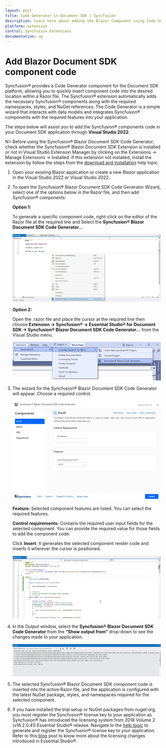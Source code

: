 ```yaml
---
layout: post
title: Code Generator in Document SDK | Syncfusion
description: Learn here about adding the Blazor Component using Code Generator of Syncfusion Document SDK Extension for Visual Studio.
platform: extension
control: Syncfusion Extensions
documentation: ug
---
```


# Add Blazor Document SDK component code

Syncfusion® provides a Code Generator component for the Document SDK platform, allowing you to quickly insert component code into the desired location within a Razor file. The Syncfusion® extension automatically adds the necessary Syncfusion® components along with the required namespaces, styles, and NuGet references. The Code Generator is a simple wizard that interacts with data models and integrates Syncfusion® components with the required features into your application. 

The steps below will assist you to add the Syncfusion® components code in your Document SDK application through **Visual Studio 2022**:

N> Before using the Syncfusion® Blazor Document SDK Code Generator, check whether the Syncfusion® Blazor Document SDK Extension is installed or not in Visual Studio Extension Manager by clicking on the Extensions -> Manage Extensions -> Installed. If this extension not installed, install the extension by follow the steps from the [download and installation](download-and-installation) help topic.

1. Open your existing Blazor application or create a new Blazor application in the Visual Studio 2022 or Visual Studio 2022.

2. To open the Syncfusion® Blazor Document SDK Code Generator Wizard, select one of the options below in the Razor file, and then add Syncfusion® components:

    **Option 1:**

    To generate a specific component code, right-click on the editor of the Razor file at the required line and Select the **Syncfusion® Blazor Document SDK Code Generator...**

    ![CodeGeneratorCommand](images/Code-Generator-Command.PNG)

    **Option 2:**

    Open the .razor file and place the cursor at the required line then choose **Extension -> Syncfusion® -> Essential Studio® for Document SDK -> Syncfusion® Blazor Document SDK Code Generator…** from the Visual Studio menu.

    ![CodeGeneratorMenu](images/Code-Generator-Menu.PNG)

3. The wizard for the Syncfusion® Blazor Document SDK Code Generator will appear. Choose a required control.

    ![CodeGeneratorWizard](images/Code-Generator-MainWizard.png)

    **Feature:** Selected component features are listed. You can select the required features.

    **Control requirements:** Contains the required user input fields for the selected component. You can provide the required value for those fields to add the component code.

    Click **Insert**. It generates the selected component render code and inserts it wherever the cursor is positioned.

    ![ComponentRenderCode](images/Code-Generator-ComponentRenderCode.PNG)

4. In the Output window, select the **Syncfusion® Blazor Document SDK Code Generator** from the **“Show output from”** drop-down to see the changes made to your application.

    ![OutputWindow](images/Code-Generator-OutputWindow.PNG)

5. The selected Syncfusion® Blazor Document SDK component code is inserted into the active Razor file, and the application is configured with the latest NuGet package, styles, and namespaces required for the selected component.

6. If you have installed the trial setup or NuGet packages from nuget.org, you must register the Syncfusion® license key to your application as Syncfusion® has introduced the licensing system from 2018 Volume 2 (v16.2.0.41) Essential Studio® release. Navigate to the [help topic](https://help.syncfusion.com/common/essential-studio/licensing/overview#how-to-generate-syncfusion-license-key) to generate and register the Syncfusion® license key to your application. Refer to this [blog](https://www.syncfusion.com/blogs/post/whats-new-in-2018-volume-2) post to know more about the licensing changes introduced in Essential Studio®.
